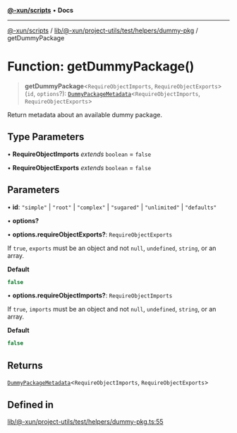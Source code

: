 [**@-xun/scripts**](../../../../../../../README.md) • **Docs**

***

[@-xun/scripts](../../../../../../../README.md) / [lib/@-xun/project-utils/test/helpers/dummy-pkg](../README.md) / getDummyPackage

# Function: getDummyPackage()

> **getDummyPackage**\<`RequireObjectImports`, `RequireObjectExports`\>(`id`, `options`?): [`DummyPackageMetadata`](../type-aliases/DummyPackageMetadata.md)\<`RequireObjectImports`, `RequireObjectExports`\>

Return metadata about an available dummy package.

## Type Parameters

• **RequireObjectImports** *extends* `boolean` = `false`

• **RequireObjectExports** *extends* `boolean` = `false`

## Parameters

• **id**: `"simple"` \| `"root"` \| `"complex"` \| `"sugared"` \| `"unlimited"` \| `"defaults"`

• **options?**

• **options.requireObjectExports?**: `RequireObjectExports`

If `true`, `exports` must be an object and not `null`, `undefined`,
`string`, or an array.

**Default**

```ts
false
```

• **options.requireObjectImports?**: `RequireObjectImports`

If `true`, `imports` must be an object and not `null`, `undefined`,
`string`, or an array.

**Default**

```ts
false
```

## Returns

[`DummyPackageMetadata`](../type-aliases/DummyPackageMetadata.md)\<`RequireObjectImports`, `RequireObjectExports`\>

## Defined in

[lib/@-xun/project-utils/test/helpers/dummy-pkg.ts:55](https://github.com/Xunnamius/xscripts/blob/154567d6fca3f6cf244137e710b029af872e1d9e/lib/@-xun/project-utils/test/helpers/dummy-pkg.ts#L55)
